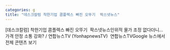 ```yaml
---
categories: g
title: "데스크칼럼 착한기업 콤플렉스 빠진 오뚜기  팍스넷뉴스"
---
```

[데스크칼럼] 착한기업 콤플렉스 빠진 오뚜기&nbsp;&nbsp;팍스넷뉴스인위적 물가 조정 없다더니…가격 안정 소통 강화? / 연합뉴스TV (YonhapnewsTV)&nbsp;&nbsp;연합뉴스TVGoogle 뉴스에서 전체 콘텐츠 보기